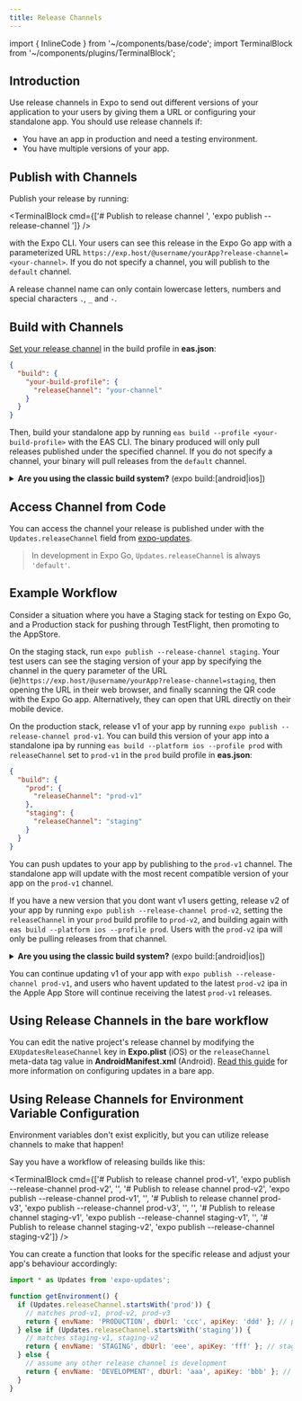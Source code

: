 ```yaml
---
title: Release Channels
---
```


import { InlineCode } from '~/components/base/code';
import TerminalBlock from '~/components/plugins/TerminalBlock';

## Introduction

Use release channels in Expo to send out different versions of your application to your users by giving them a URL or configuring your standalone app. You should use release channels if:

- You have an app in production and need a testing environment.
- You have multiple versions of your app.

## Publish with Channels

Publish your release by running:

<TerminalBlock cmd={['# Publish to release channel <your-channel>', 'expo publish --release-channel <your-channel>']} />

with the Expo CLI. Your users can see this release in the Expo Go app with a parameterized URL `https://exp.host/@username/yourApp?release-channel=<your-channel>`. If you do not specify a channel, you will publish to the `default` channel.

A release channel name can only contain lowercase letters, numbers and special characters `.`, `_` and `-`.

## Build with Channels

[Set your release channel](/build/updates.md) in the build profile in **eas.json**:

```json
{
  "build": {
    "your-build-profile": {
      "releaseChannel": "your-channel"
    }
  }
}
```

Then, build your standalone app by running `eas build --profile <your-build-profile>` with the EAS CLI. The binary produced will only pull releases published under the specified channel. If you do not specify a channel, your binary will pull releases from the `default` channel.

<details><summary><strong>Are you using the classic build system?</strong> (<InlineCode>expo build:[android|ios]</InlineCode>)</summary> <p>

Build your standalone app by running

`expo build:ios --release-channel <your-channel>`

`expo build:android --release-channel <your-channel>`

with the Expo CLI. The binary produced will only pull releases published under the specified channel. If you do not specify a channel, your binary will pull releases from the `default` channel.

</p>
</details>

## Access Channel from Code

You can access the channel your release is published under with the `Updates.releaseChannel` field from [expo-updates](/versions/latest/sdk/updates.md).

> In development in Expo Go, `Updates.releaseChannel` is always `'default'`.

## Example Workflow

Consider a situation where you have a Staging stack for testing on Expo Go, and a Production stack for pushing through TestFlight, then promoting to the AppStore.

On the staging stack, run `expo publish --release-channel staging`. Your test users can see the staging version of your app by specifying the channel in the query parameter of the URL (ie)`https://exp.host/@username/yourApp?release-channel=staging`, then opening the URL in their web browser, and finally scanning the QR code with the Expo Go app. Alternatively, they can open that URL directly on their mobile device.

On the production stack, release v1 of your app by running `expo publish --release-channel prod-v1`. You can build this version of your app into a standalone ipa by running `eas build --platform ios --profile prod` with `releaseChannel` set to `prod-v1` in the `prod` build profile in **eas.json**:

```json
{
  "build": {
    "prod": {
      "releaseChannel": "prod-v1"
    },
    "staging": {
      "releaseChannel": "staging"
    }
  }
}
```

You can push updates to your app by publishing to the `prod-v1` channel. The standalone app will update with the most recent compatible version of your app on the `prod-v1` channel.

If you have a new version that you dont want v1 users getting, release v2 of your app by running `expo publish --release-channel prod-v2`, setting the `releaseChannel` in your `prod` build profile to `prod-v2`, and building again with `eas build --platform ios --profile prod`. Users with the `prod-v2` ipa will only be pulling releases from that channel.

<details><summary><strong>Are you using the classic build system?</strong> (<InlineCode>expo build:[android|ios]</InlineCode>)</summary> <p>

On the production stack, release v1 of your app by running `expo publish --release-channel prod-v1`. You can build this version of your app into a standalone ipa by running `expo build:ios --release-channel prod-v1`. You can push updates to your app by publishing to the `prod-v1` channel. The standalone app will update with the most recent compatible version of your app on the `prod-v1` channel.

If you have a new version that you dont want v1 users getting, release v2 of your app by running `expo publish --release-channel prod-v2` and building it with `expo build:ios --release-channel prod-v2`. Users with the `prod-v2` ipa will only be pulling releases from that channel.

</p>
</details>

You can continue updating v1 of your app with `expo publish --release-channel prod-v1`, and users who havent updated to the latest `prod-v2` ipa in the Apple App Store will continue receiving the latest `prod-v1` releases.

## Using Release Channels in the bare workflow

You can edit the native project's release channel by modifying the `EXUpdatesReleaseChannel` key in **Expo.plist** (iOS) or the `releaseChannel` meta-data tag value in **AndroidManifest.xml** (Android). [Read this guide](/bare/updating-your-app.md) for more information on configuring updates in a bare app.

## Using Release Channels for Environment Variable Configuration

Environment variables don't exist explicitly, but you can utilize release channels to make that happen!

Say you have a workflow of releasing builds like this:

<TerminalBlock cmd={['# Publish to release channel prod-v1', 'expo publish --release-channel prod-v2', '', '# Publish to release channel prod-v2', 'expo publish --release-channel prod-v1', '', '# Publish to release channel prod-v3', 'expo publish --release-channel prod-v3', '', '', '# Publish to release channel staging-v1', 'expo publish --release-channel staging-v1', '', '# Publish to release channel staging-v2', 'expo publish --release-channel staging-v2']} />  

You can create a function that looks for the specific release and adjust your app's behaviour accordingly:

```js
import * as Updates from 'expo-updates';

function getEnvironment() {
  if (Updates.releaseChannel.startsWith('prod')) {
    // matches prod-v1, prod-v2, prod-v3
    return { envName: 'PRODUCTION', dbUrl: 'ccc', apiKey: 'ddd' }; // prod env settings
  } else if (Updates.releaseChannel.startsWith('staging')) {
    // matches staging-v1, staging-v2
    return { envName: 'STAGING', dbUrl: 'eee', apiKey: 'fff' }; // stage env settings
  } else {
    // assume any other release channel is development
    return { envName: 'DEVELOPMENT', dbUrl: 'aaa', apiKey: 'bbb' }; // dev env settings
  }
}
```
